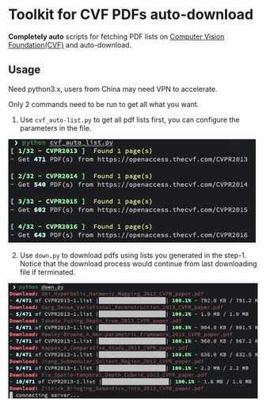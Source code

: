 # Toolkit for CVF PDFs auto-download

**Completely auto** scripts for fetching PDF lists on [Computer Vision Foundation(CVF)](https://openaccess.thecvf.com/menu) and auto-download.

## Usage

Need python3.x, users from China may need VPN to accelerate.

Only 2 commands need to be run to get all what you want.

1. Use `cvf_auto-list.py` to get all pdf lists first, you can configure the parameters in the file.

![](step1.png)

2. Use `down.py` to download pdfs using lists you generated in the step-1. Notice that the download process would continue from last downloading file if terminated.

![](step2.png)
